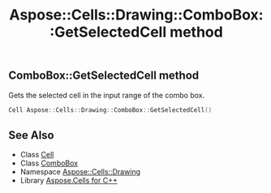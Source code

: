 ﻿---
title: Aspose::Cells::Drawing::ComboBox::GetSelectedCell method
linktitle: GetSelectedCell
second_title: Aspose.Cells for C++ API Reference
description: 'Aspose::Cells::Drawing::ComboBox::GetSelectedCell method. Gets the selected cell in the input range of the combo box in C++.'
type: docs
weight: 900
url: /cpp/aspose.cells.drawing/combobox/getselectedcell/
---
## ComboBox::GetSelectedCell method


Gets the selected cell in the input range of the combo box.

```cpp
Cell Aspose::Cells::Drawing::ComboBox::GetSelectedCell()
```

## See Also

* Class [Cell](../../../aspose.cells/cell/)
* Class [ComboBox](../)
* Namespace [Aspose::Cells::Drawing](../../)
* Library [Aspose.Cells for C++](../../../)
